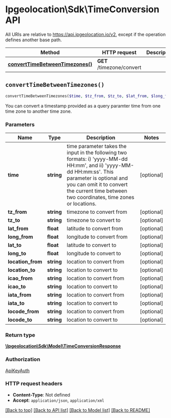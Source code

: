 # Ipgeolocation\Sdk\TimeConversionAPI

All URIs are relative to https://api.ipgeolocation.io/v2, except if the operation defines another base path.

| Method | HTTP request | Description |
| ------------- | ------------- | ------------- |
| [**convertTimeBetweenTimezones()**](TimeConversionAPI.md#convertTimeBetweenTimezones) | **GET** /timezone/convert |  |


## `convertTimeBetweenTimezones()`

```php
convertTimeBetweenTimezones($time, $tz_from, $tz_to, $lat_from, $long_from, $lat_to, $long_to, $location_from, $location_to, $icao_from, $icao_to, $iata_from, $iata_to, $locode_from, $locode_to): \Ipgeolocation\Sdk\\Model\TimeConversionResponse
```



You can convert a timestamp provided as a query paramter time from one time zone to another time zone.

### Parameters

| Name | Type | Description  | Notes |
| ------------- | ------------- | ------------- | ------------- |
| **time** | **string**| time parameter takes the input in the following two formats: i) &#39;yyyy-MM-dd HH:mm&#39;, and ii) &#39;yyyy-MM-dd HH:mm:ss&#39;. This parameter is optional and you can omit it to convert the current time between two coordinates, time zones or locations. | [optional] |
| **tz_from** | **string**| timezone to convert from | [optional] |
| **tz_to** | **string**| timezone to convert to | [optional] |
| **lat_from** | **float**| latitude to convert from | [optional] |
| **long_from** | **float**| longitude to convert from | [optional] |
| **lat_to** | **float**| latitude to convert to | [optional] |
| **long_to** | **float**| longitude to convert to | [optional] |
| **location_from** | **string**| location to convert from | [optional] |
| **location_to** | **string**| location to convert to | [optional] |
| **icao_from** | **string**| location to convert from | [optional] |
| **icao_to** | **string**| location to convert to | [optional] |
| **iata_from** | **string**| location to convert from | [optional] |
| **iata_to** | **string**| location to convert to | [optional] |
| **locode_from** | **string**| location to convert from | [optional] |
| **locode_to** | **string**| location to convert to | [optional] |

### Return type

[**\Ipgeolocation\Sdk\\Model\TimeConversionResponse**](../Model/TimeConversionResponse.md)

### Authorization

[ApiKeyAuth](../../README.md#ApiKeyAuth)

### HTTP request headers

- **Content-Type**: Not defined
- **Accept**: `application/json`, `application/xml`

[[Back to top]](#) [[Back to API list]](../../README.md#endpoints)
[[Back to Model list]](../../README.md#models)
[[Back to README]](../../README.md)
